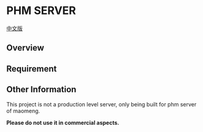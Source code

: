# PHM SERVER

[中文版](./README_zh.md)

## Overview

## Requirement

## 

## Other Information

This project is not a production level server, only being built for phm server of maomeng.

 **Please do not use it in commercial aspects.**